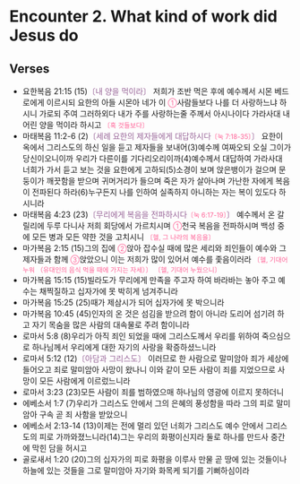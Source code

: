 #  Encounter 2. What kind of work did Jesus do

## Verses
- 요한복음 21:15 (15)<FONT COLOR="#996699">〔내 양을 먹이라〕</FONT> 저희가 조반 먹은 후에 예수께서 시몬 베드로에게 이르시되 요한의 아들 시몬아 네가 이 <SMALL><FONT COLOR="#FF6095">①</FONT></SMALL>사람들보다 나를 더 사랑하느냐 하시니 가로되 주여 그러하외다 내가 주를 사랑하는줄 주께서 아시나이다 가라사대 내 어린 양을 먹이라 하시고 <SMALL><FONT COLOR="#FF6095">〔혹 것들보다〕</FONT></SMALL>
- 마태복음 11:2-6 (2)<FONT COLOR="#996699">〔세례 요한의 제자들에게 대답하시다<SMALL><FONT COLOR="#FF6095">〔눅 7:18-35〕</FONT></SMALL>〕</FONT> 요한이 옥에서 그리스도의 하신 일을 듣고 제자들을 보내어(3)예수께 여짜오되 오실 그이가 당신이오니이까 우리가 다른이를 기다리오리이까(4)예수께서 대답하여 가라사대 너희가 가서 듣고 보는 것을 요한에게 고하되(5)소경이 보며 앉은뱅이가 걸으며 문둥이가 깨끗함을 받으며 귀머거리가 들으며 죽은 자가 살아나며 가난한 자에게 복음이 전파된다 하라(6)누구든지 나를 인하여 실족하지 아니하는 자는 복이 있도다 하시니라
- 마태복음 4:23 (23)<FONT COLOR="#996699">〔무리에게 복음을 전파하시다<SMALL><FONT COLOR="#FF6095">〔눅 6:17-19〕</FONT></SMALL>〕</FONT> 예수께서 온 갈릴리에 두루 다니사 저희 회당에서 가르치시며 <SMALL><FONT COLOR="#FF6095">①</FONT></SMALL>천국 복음을 전파하시며 백성 중에 모든 병과 모든 약한 것을 고치시니 <SMALL><FONT COLOR="#FF6095">〔헬, 그 나라의 복음을〕</FONT></SMALL>
- 마가복음 2:15 (15)그의 집에 <SMALL><FONT COLOR="#FF6095">②</FONT></SMALL>앉아 잡수실 때에 많은 세리와 죄인들이 예수와 그 제자들과 함께 <SMALL><FONT COLOR="#FF6095">③</FONT></SMALL>앉았으니 이는 저희가 많이 있어서 예수를 좇음이러라 <SMALL><FONT COLOR="#FF6095">〔헬, 기대어 누워 （유대인의 음식 먹을 때에 가지는 자세）〕</FONT></SMALL> <SMALL><FONT COLOR="#FF6095">〔헬, 기대어 누웠으니〕</FONT></SMALL>
- 마가복음 15:15 (15)빌라도가 무리에게 만족을 주고자 하여 바라바는 놓아 주고 예수는 채찍질하고 십자가에 못 박히게 넘겨주니라
- 마가복음 15:25 (25)때가 제삼시가 되어 십자가에 못 박으니라
- 마가복음 10:45 (45)인자의 온 것은 섬김을 받으려 함이 아니라 도리어 섬기려 하고 자기 목숨을 많은 사람의 대속물로 주려 함이니라
- 로마서 5:8 (8)우리가 아직 죄인 되었을 때에 그리스도께서 우리를 위하여 죽으심으로 하나님께서 우리에게 대한 자기의 사랑을 확증하셨느니라
- 로마서 5:12 (12)<FONT COLOR="#996699">〔아담과 그리스도〕</FONT> 이러므로 한 사람으로 말미암아 죄가 세상에 들어오고 죄로 말미암아 사망이 왔나니 이와 같이 모든 사람이 죄를 지었으므로 사망이 모든 사람에게 이르렀느니라
- 로마서 3:23 (23)모든 사람이 죄를 범하였으매 하나님의 영광에 이르지 못하더니
- 에베소서 1:7 (7)우리가 그리스도 안에서 그의 은혜의 풍성함을 따라 그의 피로 말미암아 구속 곧 죄 사함을 받았으니
- 에베소서 2:13-14 (13)이제는 전에 멀리 있던 너희가 그리스도 예수 안에서 그리스도의 피로 가까와졌느니라(14)그는 우리의 화평이신지라 둘로 하나를 만드사 중간에 막힌 담을 허시고
- 골로새서 1:20 (20)그의 십자가의 피로 화평을 이루사 만물 곧 땅에 있는 것들이나 하늘에 있는 것들을 그로 말미암아 자기와 화목케 되기를 기뻐하심이라
